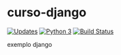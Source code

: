 # curso-django
[![Updates](https://pyup.io/repos/github/rafaelsfaria/curso-django/shield.svg)](https://pyup.io/repos/github/rafaelsfaria/curso-django/)
[![Python 3](https://pyup.io/repos/github/rafaelsfaria/curso-django/python-3-shield.svg)](https://pyup.io/repos/github/rafaelsfaria/curso-django/)
[![Build Status](https://travis-ci.org/rafaelsfaria/curso-django.svg?branch=main)](https://travis-ci.org/rafaelsfaria/curso-django)

exemplo django
